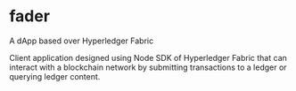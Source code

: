 # fader
A dApp based over Hyperledger Fabric

Client application designed using Node SDK of Hyperledger Fabric that can interact with a blockchain network by submitting transactions to a ledger or querying ledger content. 
